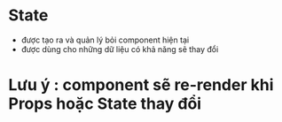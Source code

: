 # State

- được tạo ra và quản lý bỏi component hiện tại
- được dùng cho những dữ liệu có khả năng sẽ thay đổi

# Lưu ý : component sẽ re-render khi Props hoặc State thay đổi
